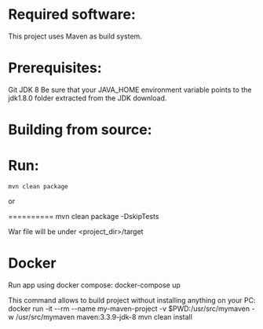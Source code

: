 # Required software:
This project uses Maven as build system.

# Prerequisites:
Git
JDK 8
Be sure that your JAVA_HOME environment variable points to the jdk1.8.0 folder extracted from the JDK download.

# Building from source:
Run:
==========

    mvn clean package

or

==========
    mvn clean package -DskipTests

War file will be under <project_dir>/target

# Docker

Run app using docker compose:
docker-compose up

This command allows to build project without installing anything on your PC:
docker run -it --rm --name my-maven-project -v $PWD:/usr/src/mymaven -w /usr/src/mymaven maven:3.3.9-jdk-8 mvn clean install
